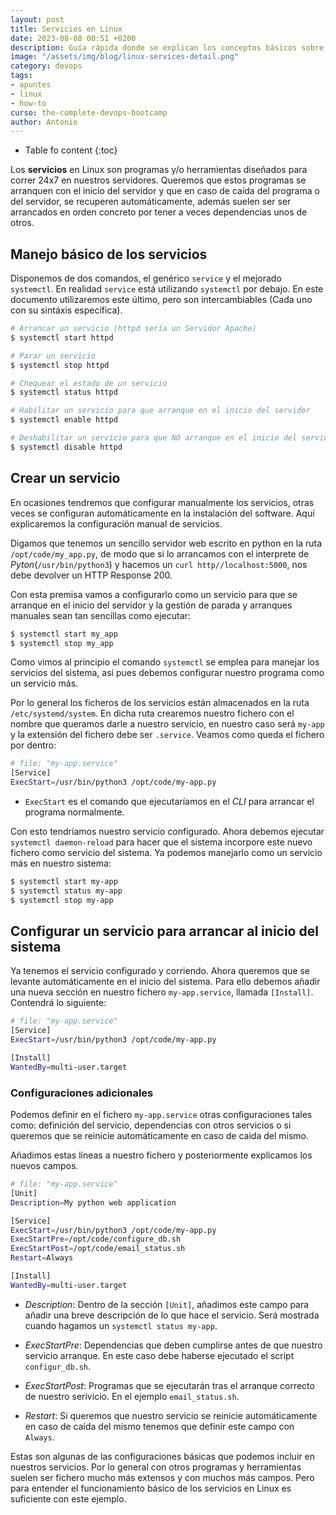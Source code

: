 ```yaml
---
layout: post
title: Servicios en Linux
date: 2023-08-08 00:51 +0200
description: Guía rápida donde se explican los conceptos básicos sobre los servicios en Linux.
image: "/assets/img/blog/linux-services-detail.png"
category: devops
tags:
- apuntes
- linux
- how-to
curso: the-complete-devops-bootcamp
author: Antonio
---
```

* Table fo content
{:toc}

Los **servicios** en Linux son programas y/o herramientas diseñados para correr
24x7 en nuestros servidores. Queremos que estos programas se arranquen con
el inicio del servidor y que en caso de caída del programa o del
servidor, se recuperen automáticamente, además suelen ser ser arrancados en orden concreto por tener
a veces dependencias unos de otros.

## Manejo básico de los servicios

Disponemos de dos comandos, el genérico `service` y el mejorado
`systemctl`. En realidad `service` está utilizando `systemctl` por
debajo. En este documento utilizaremos este último, pero son
intercambiables (Cada uno con su sintáxis específica).

```bash
# Arrancar un servicio (httpd sería un Servidor Apache)
$ systemctl start httpd 

# Parar un servicio
$ systemctl stop httpd 

# Chequear el estado de un servicio
$ systemctl status httpd 

# Habilitar un servicio para que arranque en el inicio del servidor
$ systemctl enable httpd 

# Deshabilitar un servicio para que NO arranque en el inicio del servidor
$ systemctl disable httpd 
```

## Crear un servicio

En ocasiones tendremos que configurar manualmente los servicios, otras
veces se configuran automáticamente en la instalación del software. Aquí
explicaremos la configuración manual de servicios.

Digamos que tenemos un sencillo servidor web escrito en python en la
ruta `/opt/code/my_app.py`, de modo que si lo arrancamos con el
interprete de *Pyton*(`/usr/bin/python3`) y hacemos un
`curl http//localhost:5000`, nos debe devolver un HTTP Response 200.

Con esta premisa vamos a configurarlo como un servicio para que se
arranque en el inicio del servidor y la gestión de parada y arranques
manuales sean tan sencillas como ejecutar:

```bash
$ systemctl start my_app
$ systemctl stop my_app
```

Como vimos al principio el comando `systemctl` se emplea para manejar
los servicios del sistema, así pues debemos configurar nuestro programa
como un servicio más.

Por lo general los ficheros de los servicios están almacenados en la
ruta `/etc/systemd/system`. En dicha ruta crearemos nuestro fichero con
el nombre que queramos darle a nuestro servicio, en nuestro caso será
`my-app` y la extensión del fichero debe ser `.service`. Veamos como
queda el fichero por dentro:

```bash
# file: "my-app.service"
[Service]
ExecStart=/usr/bin/python3 /opt/code/my-app.py
```

- `ExecStart` es el comando que ejecutaríamos en el *CLI* para
    arrancar el programa normalmente.

Con esto tendríamos nuestro servicio configurado. Ahora debemos ejecutar
`systemctl daemon-reload` para hacer que el sistema incorpore este nuevo
fichero como servicio del sistema. Ya podemos manejarlo como un servicio
más en nuestro sistema:

```bash
$ systemctl start my-app
$ systemctl status my-app
$ systemctl stop my-app
```

## Configurar un servicio para arrancar al inicio del sistema

Ya tenemos el servicio configurado y corriendo. Ahora queremos que se
levante automáticamente en el inicio del sistema. Para ello debemos
añadir una nueva sección en nuestro fichero `my-app.service`, llamada
`[Install]`. Contendrá lo siguiente:

```bash
# file: "my-app.service"
[Service]
ExecStart=/usr/bin/python3 /opt/code/my-app.py

[Install]
WantedBy=multi-user.target
```

### Configuraciones adicionales

Podemos definir en el fichero `my-app.service` otras configuraciones
tales como: definición del servicio, dependencias con otros servicios o
si queremos que se reinicie automáticamente en caso de caida del mismo.

Añadimos estas líneas a nuestro fichero y posteriormente explicamos los
nuevos campos.

```bash
# file: "my-app.service"
[Unit]
Description=My python web application

[Service]
ExecStart=/usr/bin/python3 /opt/code/my-app.py
ExecStartPre=/opt/code/configure_db.sh
ExecStartPost=/opt/code/email_status.sh
Restart=Always

[Install]
WantedBy=multi-user.target
```

- *Description*: Dentro de la sección `[Unit]`, añadimos este campo
    para añadir una breve descripción de lo que hace el servicio. Será
    mostrada cuando hagamos un `systemctl status my-app`.

- *ExecStartPre*: Dependencias que deben cumplirse antes de que
    nuestro servicio arranque. En este caso debe haberse ejecutado el
    script `configur_db.sh`.

- *ExecStartPost*: Programas que se ejecutarán tras el arranque
    correcto de nuestro serivicio. En el ejemplo `email_status.sh`.

- *Restart*: Si queremos que nuestro servicio se reinicie
    automáticamente en caso de caída del mismo tenemos que definir este
    campo con `Always`.

Estas son algunas de las configuraciones básicas que podemos incluir en
nuestros servicios. Por lo general con otros programas y herramientas
suelen ser fichero mucho más extensos y con muchos más campos. Pero para
entender el funcionamiento básico de los servicios en Linux es
suficiente con este ejemplo.

